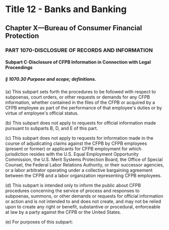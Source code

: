 
# Title 12 - Banks and Banking
## Chapter X—Bureau of Consumer Financial Protection
### PART 1070-DISCLOSURE OF RECORDS AND INFORMATION
#### Subpart C-Disclosure of CFPB Information in Connection with Legal Proceedings
##### § 1070.30 Purpose and scope; definitions.

(a) This subpart sets forth the procedures to be followed with respect to subpoenas, court orders, or other requests or demands for any CFPB information, whether contained in the files of the CFPB or acquired by a CFPB employee as part of the performance of that employee's duties or by virtue of employee's official status.

(b) This subpart does not apply to requests for official information made pursuant to subparts B, D, and E of this part.

(c) This subpart does not apply to requests for information made in the course of adjudicating claims against the CFPB by CFPB employees (present or former) or applicants for CFPB employment for which jurisdiction resides with the U.S. Equal Employment Opportunity Commission, the U.S. Merit Systems Protection Board, the Office of Special Counsel, the Federal Labor Relations Authority, or their successor agencies, or a labor arbitrator operating under a collective bargaining agreement between the CFPB and a labor organization representing CFPB employees.

(d) This subpart is intended only to inform the public about CFPB procedures concerning the service of process and responses to subpoenas, summons, or other demands or requests for official information or action and is not intended to and does not create, and may not be relied upon to create any right or benefit, substantive or procedural, enforceable at law by a party against the CFPB or the United States.

(e) For purposes of this subpart:
